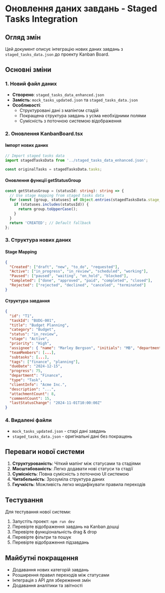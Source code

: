 # Оновлення даних завдань - Staged Tasks Integration

## Огляд змін

Цей документ описує інтеграцію нових даних завдань з `staged_tasks_data.json` до проекту Kanban Board.

## Основні зміни

### 1. Новий файл даних
- **Створено**: `staged_tasks_data_enhanced.json`
- **Замість**: `mock_tasks_updated.json` та `staged_tasks_data.json`
- **Особливості**: 
  - Структуровані дані з мапінгом стадій
  - Покращена структура завдань з усіма необхідними полями
  - Сумісність з поточною системою відображення

### 2. Оновлення KanbanBoard.tsx

#### Імпорт нових даних
```typescript
// Import staged tasks data
import stagedTasksData from '../staged_tasks_data_enhanced.json';

const originalTasks = stagedTasksData.tasks;
```

#### Оновлення функції getStatusGroup
```typescript
const getStatusGroup = (statusId: string): string => {
  // Use stage mapping from staged tasks data
  for (const [group, statuses] of Object.entries(stagedTasksData.stage_mapping)) {
    if (statuses.includes(statusId)) {
      return group.toUpperCase();
    }
  }
  return 'CREATED'; // Default fallback
};
```

### 3. Структура нових даних

#### Stage Mapping
```json
{
  "Created": ["draft", "new", "to_do", "requested"],
  "Active": ["in_progress", "in_review", "scheduled", "working"],
  "Paused": ["paused", "waiting", "on_hold", "blocked"],
  "Completed": ["done", "approved", "paid", "completed", "closed"],
  "Rejected": ["rejected", "declined", "canceled", "terminated"]
}
```

#### Структура завдання
```json
{
  "id": "T1",
  "taskId": "BUDG-001",
  "title": "Budget Planning",
  "category": "Budget",
  "status": "in_review",
  "stage": "Active",
  "priority": "High",
  "assignee": { "name": "Marley Bergson", "initials": "MB", "department": "Finance" },
  "teamMembers": [...],
  "subtasks": [...],
  "tags": ["finance", "planning"],
  "dueDate": "2024-12-15",
  "progress": 75,
  "department": "Finance",
  "type": "Task",
  "clientInfo": "Acme Inc.",
  "description": "...",
  "attachmentCount": 8,
  "commentCount": 15,
  "lastStatusChange": "2024-11-01T10:00:00Z"
}
```

### 4. Видалені файли
- `mock_tasks_updated.json` - старі дані завдань
- `staged_tasks_data.json` - оригінальні дані без покращень

## Переваги нової системи

1. **Структурованість**: Чіткий мапінг між статусами та стадіями
2. **Масштабованість**: Легко додавати нові статуси та стадії
3. **Сумісність**: Повна сумісність з поточною UI системою
4. **Читабельність**: Зрозуміла структура даних
5. **Гнучкість**: Можливість легко модифікувати правила переходів

## Тестування

Для тестування нової системи:

1. Запустіть проект: `npm run dev`
2. Перевірте відображення завдань на Kanban дошці
3. Перевірте функціональність drag & drop
4. Перевірте фільтри та пошук
5. Перевірте відображення підзавдань

## Майбутні покращення

- Додавання нових категорій завдань
- Розширення правил переходів між статусами
- Інтеграція з API для збереження змін
- Додавання аналітики та звітності 